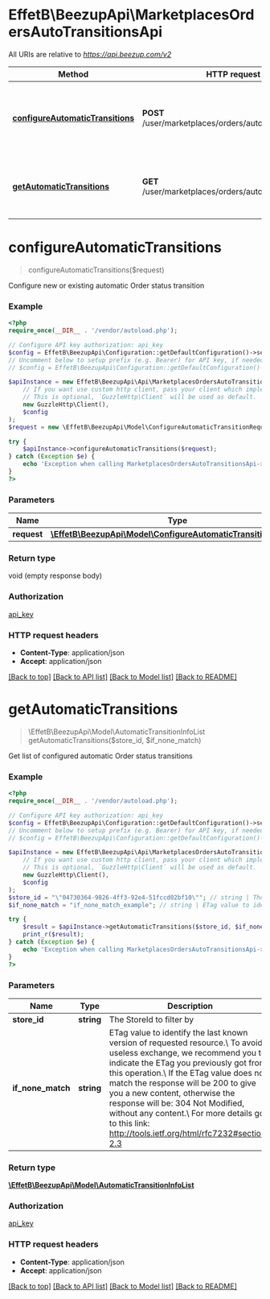 # EffetB\BeezupApi\MarketplacesOrdersAutoTransitionsApi

All URIs are relative to *https://api.beezup.com/v2*

Method | HTTP request | Description
------------- | ------------- | -------------
[**configureAutomaticTransitions**](MarketplacesOrdersAutoTransitionsApi.md#configureAutomaticTransitions) | **POST** /user/marketplaces/orders/automaticTransitions | Configure new or existing automatic Order status transition
[**getAutomaticTransitions**](MarketplacesOrdersAutoTransitionsApi.md#getAutomaticTransitions) | **GET** /user/marketplaces/orders/automaticTransitions | Get list of configured automatic Order status transitions


# **configureAutomaticTransitions**
> configureAutomaticTransitions($request)

Configure new or existing automatic Order status transition

### Example
```php
<?php
require_once(__DIR__ . '/vendor/autoload.php');

// Configure API key authorization: api_key
$config = EffetB\BeezupApi\Configuration::getDefaultConfiguration()->setApiKey('Ocp-Apim-Subscription-Key', 'YOUR_API_KEY');
// Uncomment below to setup prefix (e.g. Bearer) for API key, if needed
// $config = EffetB\BeezupApi\Configuration::getDefaultConfiguration()->setApiKeyPrefix('Ocp-Apim-Subscription-Key', 'Bearer');

$apiInstance = new EffetB\BeezupApi\Api\MarketplacesOrdersAutoTransitionsApi(
    // If you want use custom http client, pass your client which implements `GuzzleHttp\ClientInterface`.
    // This is optional, `GuzzleHttp\Client` will be used as default.
    new GuzzleHttp\Client(),
    $config
);
$request = new \EffetB\BeezupApi\Model\ConfigureAutomaticTransitionRequest(); // \EffetB\BeezupApi\Model\ConfigureAutomaticTransitionRequest | 

try {
    $apiInstance->configureAutomaticTransitions($request);
} catch (Exception $e) {
    echo 'Exception when calling MarketplacesOrdersAutoTransitionsApi->configureAutomaticTransitions: ', $e->getMessage(), PHP_EOL;
}
?>
```

### Parameters

Name | Type | Description  | Notes
------------- | ------------- | ------------- | -------------
 **request** | [**\EffetB\BeezupApi\Model\ConfigureAutomaticTransitionRequest**](../Model/ConfigureAutomaticTransitionRequest.md)|  |

### Return type

void (empty response body)

### Authorization

[api_key](../../README.md#api_key)

### HTTP request headers

 - **Content-Type**: application/json
 - **Accept**: application/json

[[Back to top]](#) [[Back to API list]](../../README.md#documentation-for-api-endpoints) [[Back to Model list]](../../README.md#documentation-for-models) [[Back to README]](../../README.md)

# **getAutomaticTransitions**
> \EffetB\BeezupApi\Model\AutomaticTransitionInfoList getAutomaticTransitions($store_id, $if_none_match)

Get list of configured automatic Order status transitions

### Example
```php
<?php
require_once(__DIR__ . '/vendor/autoload.php');

// Configure API key authorization: api_key
$config = EffetB\BeezupApi\Configuration::getDefaultConfiguration()->setApiKey('Ocp-Apim-Subscription-Key', 'YOUR_API_KEY');
// Uncomment below to setup prefix (e.g. Bearer) for API key, if needed
// $config = EffetB\BeezupApi\Configuration::getDefaultConfiguration()->setApiKeyPrefix('Ocp-Apim-Subscription-Key', 'Bearer');

$apiInstance = new EffetB\BeezupApi\Api\MarketplacesOrdersAutoTransitionsApi(
    // If you want use custom http client, pass your client which implements `GuzzleHttp\ClientInterface`.
    // This is optional, `GuzzleHttp\Client` will be used as default.
    new GuzzleHttp\Client(),
    $config
);
$store_id = "\"04730364-9826-4ff3-92e4-51fccd02bf10\""; // string | The StoreId to filter by
$if_none_match = "if_none_match_example"; // string | ETag value to identify the last known version of requested resource.\\ To avoid useless exchange, we recommend you to indicate the ETag you previously got from this operation.\\ If the ETag value does not match the response will be 200 to give you a new content, otherwise the response will be: 304 Not Modified, without any content.\\ For more details go to this link: http://tools.ietf.org/html/rfc7232#section-2.3

try {
    $result = $apiInstance->getAutomaticTransitions($store_id, $if_none_match);
    print_r($result);
} catch (Exception $e) {
    echo 'Exception when calling MarketplacesOrdersAutoTransitionsApi->getAutomaticTransitions: ', $e->getMessage(), PHP_EOL;
}
?>
```

### Parameters

Name | Type | Description  | Notes
------------- | ------------- | ------------- | -------------
 **store_id** | **string**| The StoreId to filter by | [optional]
 **if_none_match** | **string**| ETag value to identify the last known version of requested resource.\\ To avoid useless exchange, we recommend you to indicate the ETag you previously got from this operation.\\ If the ETag value does not match the response will be 200 to give you a new content, otherwise the response will be: 304 Not Modified, without any content.\\ For more details go to this link: http://tools.ietf.org/html/rfc7232#section-2.3 | [optional]

### Return type

[**\EffetB\BeezupApi\Model\AutomaticTransitionInfoList**](../Model/AutomaticTransitionInfoList.md)

### Authorization

[api_key](../../README.md#api_key)

### HTTP request headers

 - **Content-Type**: application/json
 - **Accept**: application/json

[[Back to top]](#) [[Back to API list]](../../README.md#documentation-for-api-endpoints) [[Back to Model list]](../../README.md#documentation-for-models) [[Back to README]](../../README.md)

